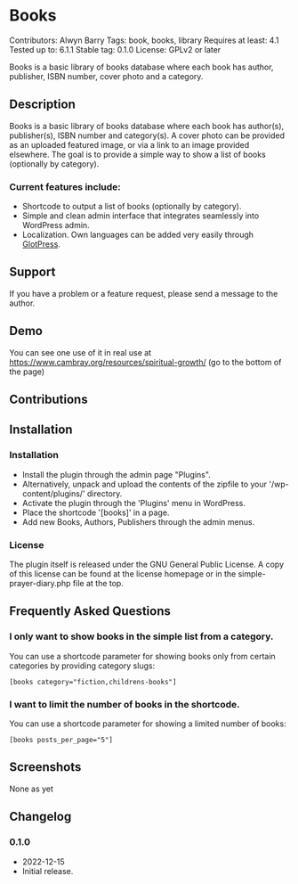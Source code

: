 # Books
Contributors: Alwyn Barry
Tags: book, books, library
Requires at least: 4.1
Tested up to: 6.1.1
Stable tag: 0.1.0
License: GPLv2 or later

Books is a basic library of books database where each book has author, publisher, ISBN number, cover photo and a category.

## Description

Books is a basic library of books database where each book has author(s), publisher(s), ISBN number and category(s).
A cover photo can be provided as an uploaded featured image, or via a link to an image provided elsewhere.
The goal is to provide a simple way to show a list of books (optionally by category).


### Current features include:

- Shortcode to output a list of books (optionally by category).
- Simple and clean admin interface that integrates seamlessly into WordPress admin.
- Localization. Own languages can be added very easily through [GlotPress](https://translate.wordpress.org/projects/wp-plugins/books).

## Support

If you have a problem or a feature request, please send a message to the author.


## Demo

You can see one use of it in real use at https://www.cambray.org/resources/spiritual-growth/ (go to the bottom of the page)

## Contributions


## Installation

### Installation

- Install the plugin through the admin page "Plugins".
- Alternatively, unpack and upload the contents of the zipfile to your '/wp-content/plugins/' directory.
- Activate the plugin through the 'Plugins' menu in WordPress.
- Place the shortcode '[books]' in a page.
- Add new Books, Authors, Publishers through the admin menus.

### License

The plugin itself is released under the GNU General Public License. A copy of this license can be found at the license homepage or in the simple-prayer-diary.php file at the top.


## Frequently Asked Questions

### I only want to show books in the simple list from a category.

You can use a shortcode parameter for showing books only from certain categories by providing category slugs:

	[books category="fiction,childrens-books"]

### I want to limit the number of books in the shortcode.

You can use a shortcode parameter for showing a limited number of books:

	[books posts_per_page="5"]


## Screenshots

None as yet


## Changelog

### 0.1.0
- 2022-12-15
- Initial release.
